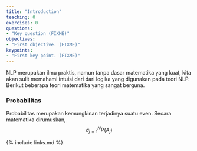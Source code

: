 ```yaml
---
title: "Introduction"
teaching: 0
exercises: 0
questions:
- "Key question (FIXME)"
objectives:
- "First objective. (FIXME)"
keypoints:
- "First key point. (FIXME)"
---
```

NLP merupakan ilmu praktis, namun tanpa dasar matematika yang kuat, kita 
akan sulit memahami intuisi dari dari logika yang digunakan pada teori NLP. 
Berikut beberapa teori matematika yang sangat berguna.

### Probabilitas
Probabilitas merupakan kemungkinan terjadinya suatu even. Secara matematika 
dirumuskan,
$$ \sigma_{j=1}^{N}P(A_j) $$


{% include links.md %}
